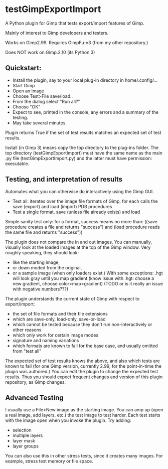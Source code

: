 testGimpExportImport
====================


A Python plugin for Gimp that tests export/import features of Gimp.

Mainly of interest to Gimp developers and testers.

Works on Gimp2.99.  Requires GimpFu-v3 (from my other repository.)    

Does NOT work on Gimp.2.10 (its Python 3)

Quickstart:
-----------

- Install the plugin, say to your local plug-in directory in home/.config/...
- Start Gimp
- Open an image
- Choose Test>File save/load..
- From the dialog select "Run all?"
- Choose "OK"
- Expect to see, printed in the console, any errors and a summary of the testing.
- May take several minutes.

Plugin returns True if the set of test results matches an expected set of test results.

Install (in Gimp 3) means copy the top directory to the plug-ins folder.
The top directory (testGimpExportImport) must have the same name as the main .py file (testGimpExportImport.py)
and the latter must have permission: executable.

Testing, and interpretation of results
--------------------------------------

Automates what you can otherwise do interactively using the Gimp GUI.

- Test all: iterates over the image file formats of Gimp, for each calls the save (export) and load (import) PDB procedures
- Test a single format, save (unless file already exists) and load

Simple sanity test only: for a format, success means no more than:
((save procedure creates a file and returns "success") and (load procedure reads the same file and returns "success"))

The plugin does not compare the in and out images.
You can manually, visually look at the loaded images at the top of the Gimp window.
Very roughly speaking, they should look:
- like the starting image,
- or down moded from the original,
- or a sample image (when only loaders exist.)
With some exceptions: .hgt will look gray until you map gradient
(know issue with .hgt: choose a new gradient, choose color>map>gradient)
(TODO or is it really an issue with negative numbers???)

The plugin understands the current state of Gimp with respect to export/import:
- the set of file formats and their file extensions
- which are save-only, load-only, save-or-load
- which cannot be tested because they don't run non-interactively or other reasons
- which only work for certain image modes
- signature and naming variations
- which formats are known to fail for the base case, and usually omitted from "test all"

The expected set of test results knows the above, and also which tests are known to fail
(for one Gimp version, currently 2.99, for the point-in-time the plugin was authored.)
You can edit the plugin to change the expected test results.
Thus you should expect frequent changes and version of this plugin repository, as Gimp changes.

Advanced Testing
----------------

I usually use a File>New image as the starting image.
You can amp up (open a real image, add layers, etc.) the test image to test harder.
Each test starts with the image open when you invoke the plugin.
Try adding:
- selection
- multiple layers
- layer mask
- layer groups

You can also use this in other stress tests, since it creates many images.
For example, stress test memory or file space.
